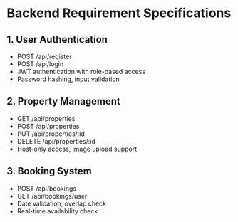 # Backend Requirement Specifications

## 1. User Authentication
- POST /api/register
- POST /api/login
- JWT authentication with role-based access
- Password hashing, input validation

## 2. Property Management
- GET /api/properties
- POST /api/properties
- PUT /api/properties/:id
- DELETE /api/properties/:id
- Host-only access, image upload support

## 3. Booking System
- POST /api/bookings
- GET /api/bookings/user
- Date validation, overlap check
- Real-time availability check
